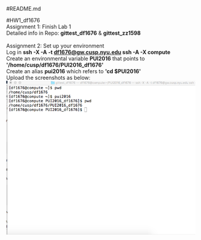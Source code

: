 #README.md

#HW1_df1676
<br/>Assignment 1: Finish Lab 1
<br/>Detailed info in Repo: <b>gittest_df1676</b> & <b>gittest_zz1598</b>
<br/>
<br/>Assignment 2: Set up your environment
<br/>Log in <b>ssh -X -A -t df1676@gw.cusp.nyu.edu ssh -A -X compute </b>
<br/>Create an environmental variable <b>PUI2016</b> that points to <b>'/home/cusp/df1676/PUI2016_df1676'</b>
<br/>Create an alias <b>pui2016</b> which refers to <b>'cd $PUI2016'</b>
<br/>Upload the screenshots as below:
<br/> ![alt text](https://github.com/Alan-F/PUI2016_df1676/blob/master/HW1_df1676/screenshot_of_env_and%20_alias.png)

